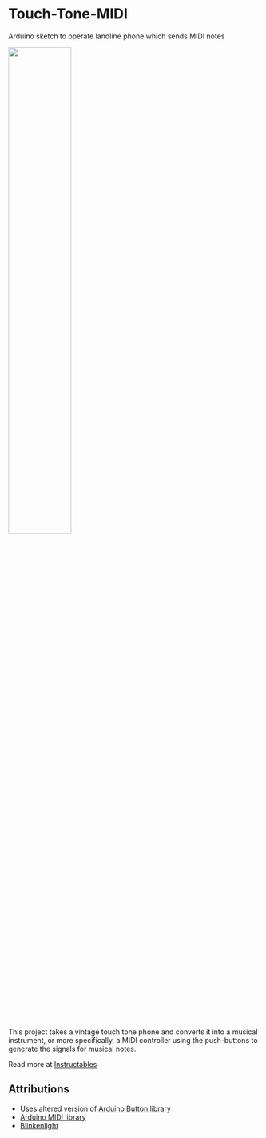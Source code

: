 # Touch-Tone-MIDI
Arduino sketch to operate landline phone which sends MIDI notes

<img src="https://user-images.githubusercontent.com/594689/187053527-3de113eb-c90a-4948-b1c2-8e979b0122a7.JPG" width=50% height=50%>

This project takes a vintage touch tone phone and converts it into a musical instrument, or more specifically, a MIDI controller using the push-buttons to generate the signals for musical notes.

Read more at [Instructables](https://www.instructables.com/Touch-Tone-MIDI-Phone/)

## Attributions

* Uses altered version of [Arduino Button library](https://github.com/madleech/Button)
* [Arduino MIDI library](https://github.com/FortySevenEffects/arduino_midi_library)
* [Blinkenlight](https://github.com/tfeldmann/Arduino-Blinkenlight)

